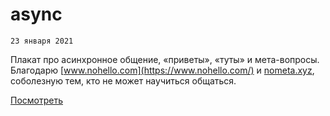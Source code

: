 # async

`23 января 2021`

Плакат про асинхронное общение, «приветы», «туты» и мета-вопросы. Благодарю [www.nohello.com](https://www.nohello.com/) и [nometa.xyz](https://nometa.xyz/), соболезную тем, кто не может научиться общаться.

[Посмотреть](https://views-gang.github.io/generative/localhost/async)
